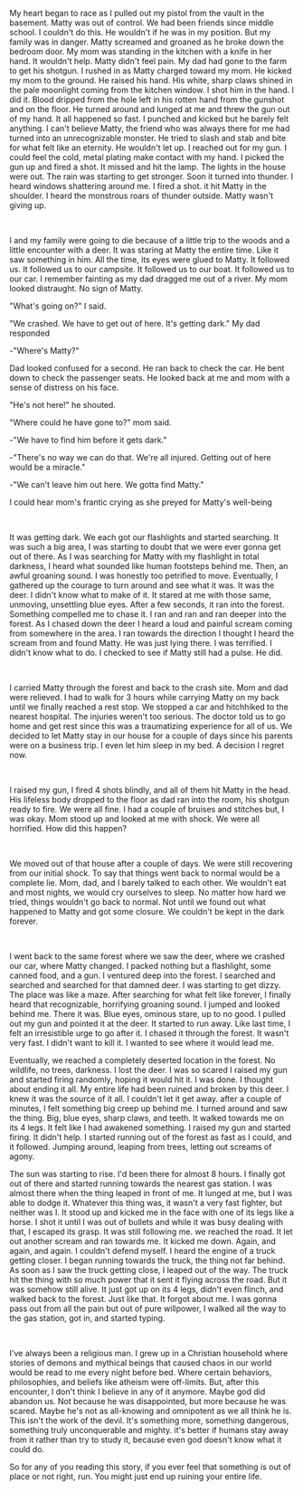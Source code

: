 My heart began to race as I pulled out my pistol from the vault in the basement. Matty was out of control. We had been friends since middle school. I couldn't do this. He wouldn't if he was in my position. But my family was in danger. Matty screamed and groaned as he broke down the bedroom door. My mom was standing in the kitchen with a knife in her hand. It wouldn't help. Matty didn't feel pain. My dad had gone to the farm to get his shotgun. I rushed in as Matty charged toward my mom.  He kicked my mom to the ground. He raised his hand. His white, sharp claws shined in the pale moonlight coming from the kitchen window. I shot him in the hand. I did it. Blood dripped from the hole left in his rotten hand from the gunshot and on the floor. He turned around and lunged at me and threw the gun out of my hand. It all happened so fast. I punched and kicked but he barely felt anything. I can't believe Matty, the friend who was always there for me had turned into an unrecognizable monster. He tried to slash and stab and bite for what felt like an eternity. He wouldn't let up. I reached out for my gun. I could feel the cold, metal plating make contact with my hand. I picked the gun up and fired a shot. It missed and hit the lamp. The lights in the house were out. The rain was starting to get stronger. Soon it turned into thunder. I heard windows shattering around me. I fired a shot. it hit Matty in the shoulder. I heard the monstrous roars of thunder outside. Matty wasn't giving up.

&#x200B;

 I and my family were going to die because of a little trip to the woods and a little encounter with a deer. It was staring at Matty the entire time. Like it saw something in him. All the time, its eyes were glued to Matty. It followed us. It followed us to our campsite. It followed us to our boat. It followed us to our car. I remember fainting as my dad dragged me out of a river. My mom looked distraught. No sign of Matty.

"What's going on?" I said.

"We crashed. We have to get out of here. It's getting dark." My dad responded

\-"Where's Matty?"

Dad looked confused for a second. He ran back to check the car. He bent down to check the passenger seats. He looked back at me and mom with a sense of distress on his face.

"He's not here!" he shouted.

"Where could he have gone to?" mom said.

\-"We have to find him before it gets dark."

\-"There's no way we can do that. We're all injured. Getting out of here would be a miracle."

\-"We can't leave him out here. We gotta find Matty."

I could hear mom's frantic crying as she preyed for Matty's well-being

&#x200B;

It was getting dark. We each got our flashlights and started searching. It was such a big area, I was starting to doubt that we were ever gonna get out of there. As I was searching for Matty with my flashlight in total darkness, I heard what sounded like human footsteps behind me. Then, an awful groaning sound. I was honestly too petrified to move. Eventually, I gathered up the courage to turn around and see what it was. It was the deer. I didn't know what to make of it. It stared at me with those same, unmoving, unsettling blue eyes. After a few seconds, it ran into the forest. Something compelled me to chase it. I ran and ran and ran deeper into the forest. As I chased down the deer I heard a loud and painful scream coming from somewhere in the area. I ran towards the direction I thought I heard the scream from and found Matty. He was just lying there. I was terrified. I didn't know what to do. I checked to see if Matty still had a pulse. He did. 

&#x200B;

I carried Matty through the forest and back to the crash site. Mom and dad were relieved. I had to walk for 3 hours while carrying Matty on my back until we finally reached a rest stop. We stopped a car and hitchhiked to the nearest hospital. The injuries weren't too serious. The doctor told us to go home and get rest since this was a traumatizing experience for all of us. We decided to let Matty stay in our house for a couple of days since his parents were on a business trip. I even let him sleep in my bed. A decision I regret now.

&#x200B;

I raised my gun, I fired 4 shots blindly, and all of them hit Matty in the head. His lifeless body dropped to the floor as dad ran into the room, his shotgun ready to fire. We were all fine. I had a couple of bruises and stitches but, I was okay. Mom stood up and looked at me with shock. We were all horrified. How did this happen?

&#x200B;

We moved out of that house after a couple of days. We were still recovering from our initial shock. To say that things went back to normal would be a complete lie. Mom, dad, and I barely talked to each other. We wouldn't eat and most nights, we would cry ourselves to sleep. No matter how hard we tried, things wouldn't go back to normal. Not until we found out what happened to Matty and got some closure. We couldn't be kept in the dark forever.

&#x200B;

I went back to the same forest where we saw the deer, where we crashed our car, where Matty changed. I packed nothing but a flashlight, some canned food, and a gun. I ventured deep into the forest. I searched and searched and searched for that damned deer. I was starting to get dizzy. The place was like a maze. After searching for what felt like forever, I finally heard that recognizable, horrifying groaning sound. I jumped and looked behind me. There it was. Blue eyes, ominous stare, up to no good. I pulled out my gun and pointed it at the deer. It started to run away. Like last time, I felt an irresistible urge to go after it. I chased it through the forest. It wasn't very fast. I didn't want to kill it. I wanted to see where it would lead me.  


Eventually, we reached a completely deserted location in the forest. No wildlife, no trees, darkness. I lost the deer. I was so scared I raised my gun and started firing randomly, hoping it would hit it. I was done. I thought about ending it all. My entire life had been ruined and broken by this deer. I knew it was the source of it all. I couldn't let it get away. after a couple of minutes, I felt something big creep up behind me. I turned around and saw the thing. Big, blue eyes, sharp claws, and teeth. It walked towards me on its 4 legs. It felt like I had awakened something. I raised my gun and started firing. It didn't help. I started running out of the forest as fast as I could, and it followed. Jumping around, leaping from trees, letting out screams of agony.   


The sun was starting to rise. I'd been there for almost 8 hours. I finally got out of there and started running towards the nearest gas station. I was almost there when the thing leaped in front of me. It lunged at me, but I was able to dodge it. Whatever this thing was, it wasn't a very fast fighter, but neither was I. It stood up and kicked me in the face with one of its legs like a horse. I shot it until I was out of bullets and while it was busy dealing with that, I escaped its grasp. It was still following me. we reached the road. It let out another scream and ran towards me. It kicked me down. Again, and again, and again. I couldn't defend myself. I heard the engine of a truck getting closer. I began running towards the truck, the thing not far behind. As soon as I saw the truck getting close, I leaped out of the way. The truck hit the thing with so much power that it sent it flying across the road. But it was somehow still alive. It just got up on its 4 legs, didn't even flinch, and walked back to the forest. Just like that. It forgot about me. I was gonna pass out from all the pain but out of pure willpower, I walked all the way to the gas station, got in, and started typing.

&#x200B;

I've always been a religious man. I grew up in a Christian household where stories of demons and mythical beings that caused chaos in our world would be read to me every night before bed. Where certain behaviors, philosophies, and beliefs like atheism were off-limits. But, after this encounter, I don't think I believe in any of it anymore. Maybe god did abandon us. Not because he was disappointed, but more because he was scared. Maybe he's not as all-knowing and omnipotent as we all think he is. This isn't the work of the devil. It's something more, something dangerous, something truly unconquerable and mighty. it's better if humans stay away from it rather than try to study it, because even god doesn't know what it could do.  


 So for any of you reading this story, if you ever feel that something is out of place or not right, run. You might just end up ruining your entire life.